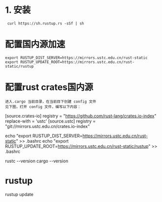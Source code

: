 # 1. 安装
     curl https://sh.rustup.rs -sSf | sh

# 配置国内源加速
    export RUSTUP_DIST_SERVER=https://mirrors.ustc.edu.cn/rust-static
    export RUSTUP_UPDATE_ROOT=https://mirrors.ustc.edu.cn/rust-static/rustup

# 配置rust crates国内源
    进入.cargo 当前目录，在当前目下创建 config 文件
    见下图，打开 config 文件，编写以下内容：
[source.crates-io]
registry = "https://github.com/rust-lang/crates.io-index"
replace-with = 'ustc'
[source.ustc]
registry = "git://mirrors.ustc.edu.cn/crates.io-index"



echo "export RUSTUP_DIST_SERVER=https://mirrors.ustc.edu.cn/rust-static" >> .bashrc
echo "export RUSTUP_UPDATE_ROOT=https://mirrors.ustc.edu.cn/rust-static/rustup" >> .bashrc



rustc --version
cargo --version

# rustup 
rustup update
